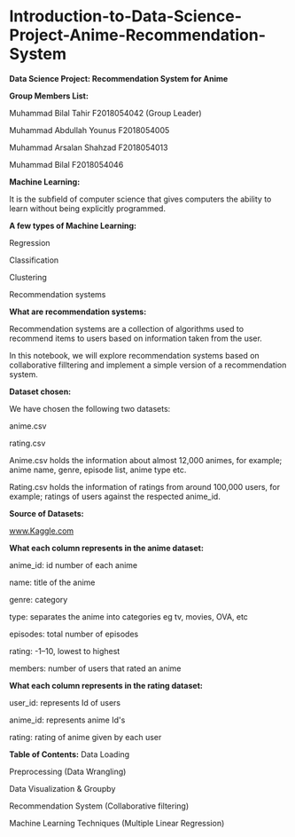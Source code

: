 # **Introduction-to-Data-Science-Project-Anime-Recommendation-System**

**Data Science Project:
Recommendation System for Anime**

**Group Members List:**


Muhammad Bilal Tahir F2018054042 (Group Leader)

Muhammad Abdullah Younus F2018054005

Muhammad Arsalan Shahzad F2018054013

Muhammad Bilal F2018054046

**Machine Learning:**

It is the subfield of computer science that gives computers the ability to learn without being explicitly programmed.

**A few types of Machine Learning:**

Regression

Classification

Clustering

Recommendation systems

**What are recommendation systems:**

Recommendation systems are a collection of algorithms used to recommend items to users based on information taken from the user.

In this notebook, we will explore recommendation systems based on collaborative filltering and implement a simple version of a recommendation system.

**Dataset chosen:**

We have chosen the following two datasets:

anime.csv

rating.csv

Anime.csv holds the information about almost 12,000 animes, for example; anime name, genre, episode list, anime type etc.

Rating.csv holds the information of ratings from around 100,000 users, for example; ratings of users against the respected anime_id.

**Source of Datasets:**

www.Kaggle.com

**What each column represents in the anime dataset:**

anime_id: id number of each anime

name: title of the anime

genre: category

type: separates the anime into categories eg tv, movies, OVA, etc

episodes: total number of episodes

rating: -1–10, lowest to highest

members: number of users that rated an anime

**What each column represents in the rating dataset:**

user_id: represents Id of users

anime_id: represents anime Id's

rating: rating of anime given by each user

**Table of Contents:**
Data Loading

Preprocessing (Data Wrangling)

Data Visualization & Groupby

Recommendation System (Collaborative filtering)

Machine Learning Techniques (Multiple Linear Regression)
